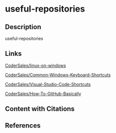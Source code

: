 # useful-repositories

## Description

useful-repositories

## Links

[CoderSales/linux-on-windows](https://github.com/CoderSales/linux-on-windows)

[CoderSales/Common-Windows-Keyboard-Shortcuts](https://github.com/CoderSales/Common-Windows-Keyboard-Shortcuts)

[CoderSales/Visual-Studio-Code-Shortcuts](https://github.com/CoderSales/Visual-Studio-Code-Shortcuts)

[CoderSales/How-To-GitHub-Basically](https://github.com/CoderSales/How-To-GitHub-Basically)

## Content with Citations




## References


